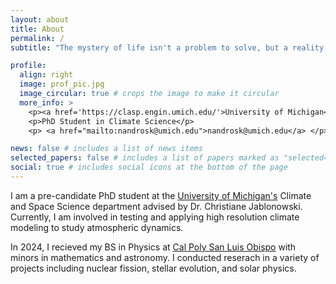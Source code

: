 ```yaml
---
layout: about
title: About
permalink: /
subtitle: "The mystery of life isn't a problem to solve, but a reality to experience." - Frank Herbert

profile:
  align: right
  image: prof_pic.jpg
  image_circular: true # crops the image to make it circular
  more_info: >
    <p><a href='https://clasp.engin.umich.edu/'>University of Michigan</a>. </p>
    <p>PhD Student in Climate Science</p>
    <p> <a href="mailto:nandrosk@umich.edu">nandrosk@umich.edu</a> </p>

news: false # includes a list of news items
selected_papers: false # includes a list of papers marked as "selected={true}"
social: true # includes social icons at the bottom of the page
---
```


I am a pre-candidate PhD student at the [University of Michigan's](https://clasp.engin.umich.edu/) Climate and Space Science department advised by Dr. Christiane Jablonowski. Currently, I am involved in testing and applying high resolution climate modeling to study atmospheric dynamics.

In 2024, I recieved my BS in Physics at [Cal Poly San Luis Obispo](https://calpoly.edu) with minors in mathematics and astronomy. I conducted reserach in a variety of projects including nuclear fission, stellar evolution, and solar physics.

<!-- Academic Interests:
* High resolution climate model development
* Ideal simulation test cases as tools for comparison, understanding, and teaching.
* Data visualization and interaction as an effective tool for teaching others

See your polynomial of the day!
<iframe src="https://www.desmos.com/calculator/vz3lqiiasf?embed" width="500" height="500" style="border: 1px solid #ccc" frameborder=0></iframe> -->